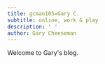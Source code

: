```yaml
---
title: gcman105=Gary C.
subtitle: online, work & play
description: ' '
author: Gary Cheeseman
---
```


Welcome to Gary's blog.
